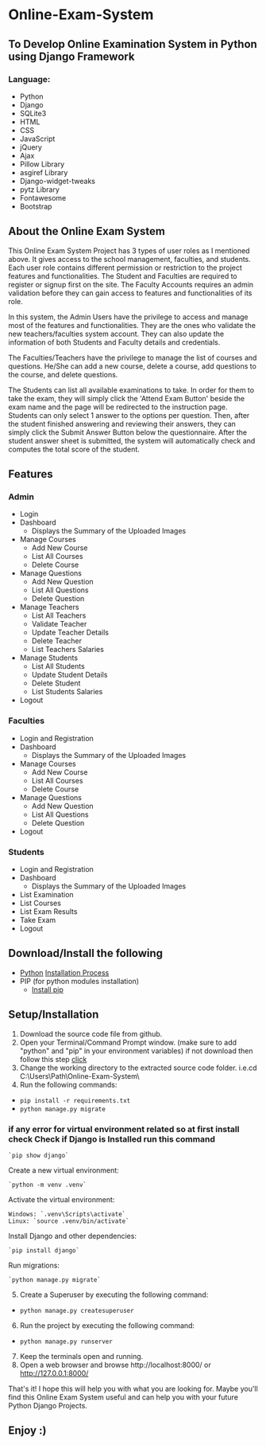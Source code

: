 # Online-Exam-System

## To Develop Online Examination System in Python using Django Framework

### Language: 
- Python
- Django
- SQLite3
- HTML
- CSS
- JavaScript
- jQuery
- Ajax
- Pillow Library
- asgiref Library
- Django-widget-tweaks
- pytz Library
- Fontawesome
- Bootstrap

## About the Online Exam System

This Online Exam System Project has 3 types of user roles as I mentioned above. It gives access to the school management, faculties, and students. Each user role contains different permission or restriction to the project features and functionalities. The Student and Faculties are required to register or signup first on the site. The Faculty Accounts requires an admin validation before they can gain access to features and functionalities of its role.

In this system, the Admin Users have the privilege to access and manage most of the features and functionalities. They are the ones who validate the new teachers/faculties system account. They can also update the information of both Students and Faculty details and credentials.

The Faculties/Teachers have the privilege to manage the list of courses and questions. He/She can add a new course, delete a course, add questions to the course, and delete questions.

The Students can list all available examinations to take. In order for them to take the exam, they will simply click the 'Attend Exam Button' beside the exam name and the page will be redirected to the instruction page. Students can only select 1 answer to the options per question. Then, after the student finished answering and reviewing their answers, they can simply click the Submit Answer Button below the questionnaire. After the student answer sheet is submitted, the system will automatically check and computes the total score of the student.


## Features
### Admin
- Login
- Dashboard
  - Displays the Summary of the Uploaded Images
- Manage Courses
  - Add New Course
  - List All Courses
  - Delete Course
- Manage Questions
  - Add New Question
  - List All Questions
  - Delete Question
- Manage Teachers
  - List All Teachers
  - Validate Teacher
  - Update Teacher Details
  - Delete Teacher
  - List Teachers Salaries
- Manage Students
  - List All Students
  - Update Student Details
  - Delete Student
  - List Students Salaries
- Logout

### Faculties
- Login and Registration
- Dashboard
  - Displays the Summary of the Uploaded Images
- Manage Courses
  - Add New Course
  - List All Courses
  - Delete Course
- Manage Questions
  - Add New Question
  - List All Questions
  - Delete Question
- Logout

### Students
- Login and Registration
- Dashboard
  - Displays the Summary of the Uploaded Images
- List Examination
- List Courses
- List Exam Results
- Take Exam
- Logout

## Download/Install the following
- [Python](https://www.python.org/downloads/) [Installation Process](https://github.com/desihacker08/Online-Exam-System/blob/Coad/OnlinExaminationSystem/FileInstallation.md#python-install)
- PIP (for  python modules installation)
  -  [Install pip](https://github.com/desihacker08/Online-Exam-System/blob/Coad/OnlinExaminationSystem/FileInstallation.md#pip-install)

## Setup/Installation
1. Download the source code file from github.
2. Open your Terminal/Command Prompt window.
 (make sure to add "python" and "pip" in your environment variables) if not download then follow this step [click]()
3. Change the working directory to the extracted source code folder. i.e.cd C:\Users\Path\Online-Exam-System\
4. Run the following commands:
  - `pip install -r requirements.txt`
  - `python manage.py migrate`
### if any error for virtual environment related so at first install check Check if Django is Installed run this command
    `pip show django` 
       
  Create a new virtual environment:
  
    `python -m venv .venv` 
    
  Activate the virtual environment:
  
    Windows: `.venv\Scripts\activate` 
    Linux: `source .venv/bin/activate` 
    
  Install Django and other dependencies:
  
    `pip install django` 
    
  Run migrations:
  
    `python manage.py migrate`

5. Create a Superuser by executing the following command:
  - `python manage.py createsuperuser` 
6. Run the project by executing the following command:
  - `python manage.py runserver` 
7. Keep the terminals open and running.
8. Open a web browser and browse http://localhost:8000/ or http://127.0.0.1:8000/


That's it! I hope this will help you with what you are looking for. Maybe you'll find this Online Exam System useful and can help you with your future Python Django Projects.

## Enjoy :)

